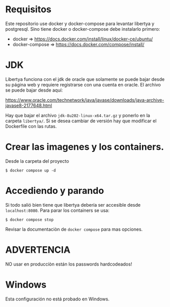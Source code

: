 # Requisitos

Este repositorio use docker y docker-compose para levantar libertya y
postgresql. Sino tiene docker o docker-compose debe instalarlo primero:

 * docker => https://docs.docker.com/install/linux/docker-ce/ubuntu/
 * docker-compose => https://docs.docker.com/compose/install/

# JDK

Libertya funciona con el jdk de oracle que solamente se puede bajar desde su
página web y requiere registrarse con una cuenta en oracle. El archivo se puede
bajar desde aquí:

https://www.oracle.com/technetwork/java/javase/downloads/java-archive-javase8-2177648.html

Hay que bajar el archivo `jdk-8u202-linux-x64.tar.gz` y ponerlo en la carpeta `libertya/`. Si se desea cambiar de versión hay que modificar el Dockerfile con las rutas.

# Crear las imagenes y los containers.

Desde la carpeta del proyecto

`$ docker compose up -d`

# Accediendo y parando

Si todo salió bien tiene que libertya debería ser accesible desde `localhost:8080`. Para parar los containers se usa:

`$ docker compose stop`

Revisar la documentaciòn de `docker compose` para mas opciones.

# ADVERTENCIA

NO usar en producciòn están los passwords hardcodeados!

# Windows

Esta configuración no está probado en Windows.
